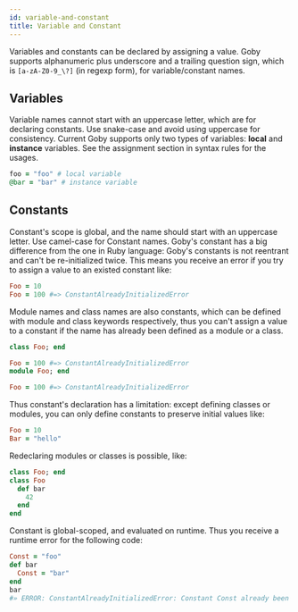 ```yaml
---
id: variable-and-constant
title: Variable and Constant
---
```


Variables and constants can be declared by assigning a value. Goby supports alphanumeric plus underscore and a trailing question sign, which is `[a-zA-Z0-9_\?]` (in regexp form), for variable/constant names.

## Variables

Variable names cannot start with an uppercase letter, which are for declaring constants. Use snake-case and avoid using uppercase for consistency.
Current Goby supports only two types of variables: **local** and **instance** variables. See the assignment section in syntax rules for the usages.

```ruby
foo = "foo" # local variable
@bar = "bar" # instance variable
```

## Constants

Constant's scope is global, and the name should start with an uppercase letter. Use camel-case for Constant names.
Goby's constant has a big difference from the one in Ruby language: Goby's constants is not reentrant and can't be re-initialized twice. This means you receive an error if you try to assign a value to an existed constant like:

```ruby
Foo = 10
Foo = 100 #=> ConstantAlreadyInitializedError
```

Module names and class names are also constants, which can be defined with module and class keywords respectively, thus you can't assign a value to a constant if the name has already been defined as a module or a class.

```ruby
class Foo; end

Foo = 100 #=> ConstantAlreadyInitializedError
module Foo; end

Foo = 100 #=> ConstantAlreadyInitializedError
```

Thus constant's declaration has a limitation: except defining classes or modules, you can only define constants to preserve initial values like:

```ruby
Foo = 10
Bar = "hello"
```

Redeclaring modules or classes is possible, like:

```ruby
class Foo; end
class Foo
  def bar
    42
  end
end
```

Constant is global-scoped, and evaluated on runtime. Thus you receive a runtime error for the following code:

```ruby
Const = "foo"
def bar
  Const = "bar"
end
bar
#» ERROR: ConstantAlreadyInitializedError: Constant Const already been initialized. Can't assign value to a constant twice.. At :2
```
